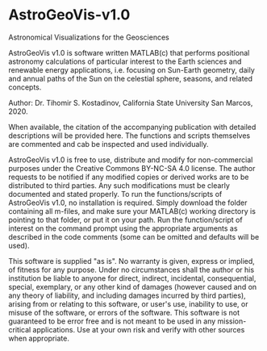 # AstroGeoVis-v1.0
Astronomical Visualizations for the Geosciences

AstroGeoVis v1.0 is software written MATLAB(c) that performs positional astronomy calculations of particular interest to the Earth sciences and renewable energy applications, i.e. focusing on Sun-Earth geometry, daily and annual paths of the Sun on the celestial sphere, seasons, and related concepts.

Author: Dr. Tihomir S. Kostadinov, California State University San Marcos, 2020.

When available, the citation of the accompanying publication with detailed descriptions will be provided here. The functions and scripts themselves are commented and cab be inspected and used individually.

AstroGeoVis v1.0 is free to use, distribute and modify for non-commercial purposes under the Creative Commons BY-NC-SA 4.0 license. The author requests to be notified if any modified
copies or derived works are to be distributed to third parties. Any such modifications must be clearly documented and stated properly. To run the functions/scripts of AstroGeoVis v1.0,
no installation is required. Simply download the folder containing all m-files, and make sure your MATLAB(c) working directory is pointing to that folder, or put it on your path. Run
the function/script of interest on the command prompt using the appropriate arguments as described in the code comments (some can be omitted and defaults will be used).

This software is supplied "as is". No warranty is given, express or implied, of fitness for any purpose. Under no circumstances shall the author or his institution be liable to anyone
for direct, indirect, incidental, consequential, special, exemplary, or any other kind of damages (however caused and on any theory of liability, and including damages incurred by third
parties), arising from or relating to this software, or user's use, inability to use, or misuse of the software, or errors of the software. This software is not guaranteed to be error
free and is not meant to be used in any mission-critical applications. Use at your own risk and verify with other sources when appropriate.
